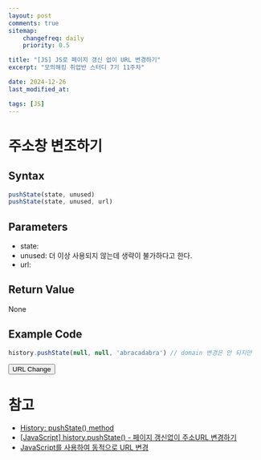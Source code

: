 ```yaml
---
layout: post
comments: true
sitemap:
    changefreq: daily
    priority: 0.5

title: "[JS] JS로 페이지 갱신 없이 URL 변경하기"
excerpt: "모의해킹 취업반 스터디 7기 11주차"

date: 2024-12-26
last_modified_at: 

tags: [JS]
---
```


# 주소창 변조하기
## Syntax
```js
pushState(state, unused)
pushState(state, unused, url)
```

## Parameters
* state: 
* unused: 더 이상 사용되지 않는데 생략이 불가하다고 한다.
* url: 

## Return Value
None

## Example Code
```js
history.pushState(null, null, 'abracadabra') // domain 변경은 안 되지만
```

<button onclick="changeURL()">URL Change</button>
<script>
    function changeURL() {
        console.log(window.location.href);
        console.log(window.location.hostname);
        console.log(window.location.pathname);
        history.pushState(null, null, 'abracadabra');
        console.log(window.location.href);
        console.log(window.location.hostname);
        console.log(window.location.pathname);
    }
</script>

# 참고
* [History: pushState() method](https://developer.mozilla.org/en-US/docs/Web/API/History/pushState)
* [[JavaScript] history.pushState() - 페이지 갱신없이 주소URL 변경하기](https://mine-it-record.tistory.com/439)
* [JavaScript를 사용하여 동적으로 URL 변경](https://www.tempmail.us.com/ko/javascript/%ED%8E%98%EC%9D%B4%EC%A7%80%EB%A5%BC-%EB%8B%A4%EC%8B%9C-%EB%A1%9C%EB%93%9C%ED%95%98%EC%A7%80-%EC%95%8A%EA%B3%A0-javascript%EC%97%90%EC%84%9C-url-%EC%88%98%EC%A0%95)